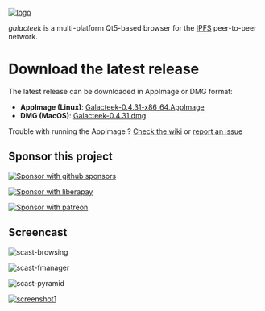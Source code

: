 
[![logo](https://raw.githubusercontent.com/pinnaculum/galacteek/master/share/icons/galacteek-incandescent-128.png)](https://github.com/pinnaculum/galacteek)

*galacteek* is a multi-platform Qt5-based browser
for the [IPFS](https://ipfs.io) peer-to-peer network.

# Download the latest release

The latest release can be downloaded in AppImage or DMG format:

- **AppImage (Linux)**: [Galacteek-0.4.31-x86_64.AppImage](https://github.com/pinnaculum/galacteek/releases/download/v0.4.31/Galacteek-0.4.31-x86_64.AppImage)
- **DMG (MacOS)**: [Galacteek-0.4.31.dmg](https://github.com/pinnaculum/galacteek/releases/download/v0.4.31/Galacteek-0.4.31.dmg)

Trouble with running the AppImage ? [Check the wiki](https://github.com/pinnaculum/galacteek/wiki/AppImage#troubleshooting) or [report an issue](https://github.com/pinnaculum/galacteek/issues/new?assignees=&labels=appimage&template=appimage-issue.md&title=Cannot+run+the+AppImage)

## Sponsor this project

[![Sponsor with github sponsors](https://raw.githubusercontent.com/pinnaculum/galacteek/master/share/icons/github-mark.png)](https://github.com/sponsors/pinnaculum)

[![Sponsor with liberapay](https://raw.githubusercontent.com/pinnaculum/galacteek/master/share/icons/liberapay.png)](https://liberapay.com/galacteek/donate)

[![Sponsor with patreon](https://github.githubassets.com/images/modules/site/icons/funding_platforms/patreon.svg)](https://patreon.com/galacteek)

## Screencast

![scast-browsing](https://raw.githubusercontent.com/pinnaculum/galacteek/master/share/screencasts/browsing-ipfsio.gif)

![scast-fmanager](https://raw.githubusercontent.com/pinnaculum/galacteek/master/share/screencasts/filemanager-dirimport.gif)

![scast-pyramid](https://raw.githubusercontent.com/pinnaculum/galacteek/master/share/screencasts/pyramid-drop1.gif)

[![screenshot1](https://raw.githubusercontent.com/pinnaculum/galacteek/master/screenshots/browse-wikipedia-small.png)](https://raw.githubusercontent.com/pinnaculum/galacteek/master/screenshots/browse-wikipedia.png)
